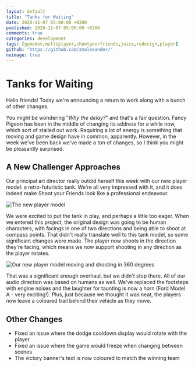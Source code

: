 ```yaml
---
layout: default
title: "Tanks for Waiting"
date: 2020-11-07 05:00:00 +0200
published: 2020-11-07 05:00:00 +0200
comments: true
categories: development
tags: [gamedev,multiplayer,shootyourfriends,juice,redesign,player]
github: "https://github.com/zmalexander/"
noimage: true
---
```

# Tanks for Waiting
Hello friends! Today we're announcing a return to work along with a bunch of other changes.
<!--more-->
You might be wondering "*Why the delay?*" and that's a fair question. Fancy Pigeon has been in the middle of changing its address for a while now, which sort of stalled out work. Requiring a lot of energy is something that moving and game design have in common, apparently. However, in the week we've been back we've made a ton of changes, so I think you might be pleasantly surprised.

## A New Challenger Approaches
Our principal art director really outdid herself this week with our new player model: a retro-futuristic tank. We're all very impressed with it, and it does indeed make Shoot your Friends look like a professional endeavour.

<img class="center-block img-responsive" src="/blog/assets/images{{page.id}}/player.png" alt="The new player model"/>

We were excited to put the tank in play, and perhaps a little too eager. When we entered this project, the original design was going to be human characters, with facings in one of two directions and being able to shoot at compass points. That didn't really translate well to this tank model, so some significant changes were made. The player now shoots in the direction they're facing, which means we now support shooting in any direction as the player rotates.

<img class="center-block img-responsive" src="/blog/assets/images{{page.id}}/twist-and-shout.gif" alt="Our new player model moving and shooting in 360 degrees"/>

That was a significant enough overhaul, but we didn't stop there. All of our audio direction was based on humans as well. We've replaced the footsteps with engine noises and the laughter for taunting is now a horn (Ford Model A - very exciting!). Plus, just because we thought it was neat, the players now leave a coloured trail behind their vehicle as they move.

## Other Changes
* Fixed an issue where the dodge cooldown display would rotate with the player
* Fixed an issue where the game would freeze when changing between scenes
* The victory banner's text is now coloured to match the winning team